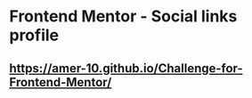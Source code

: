 # Frontend Mentor - Social links profile
## https://amer-10.github.io/Challenge-for-Frontend-Mentor/
